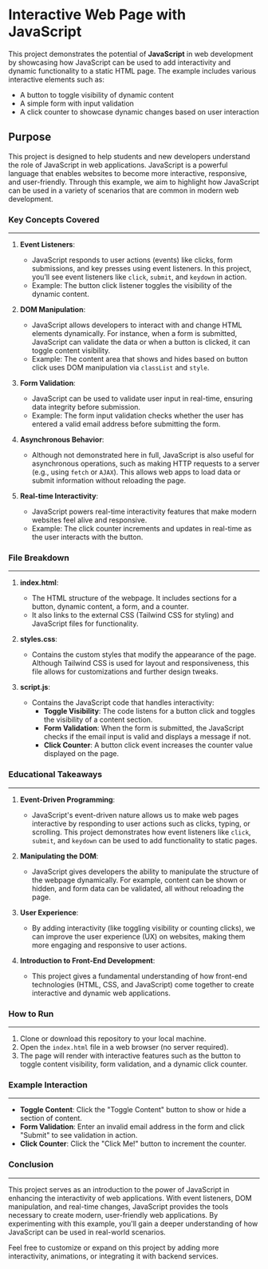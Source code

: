 # Interactive Web Page with JavaScript

This project demonstrates the potential of **JavaScript** in web development by showcasing how JavaScript can be used to add interactivity and dynamic functionality to a static HTML page. The example includes various interactive elements such as:

- A button to toggle visibility of dynamic content
- A simple form with input validation
- A click counter to showcase dynamic changes based on user interaction

## Purpose

This project is designed to help students and new developers understand the role of JavaScript in web applications. JavaScript is a powerful language that enables websites to become more interactive, responsive, and user-friendly. Through this example, we aim to highlight how JavaScript can be used in a variety of scenarios that are common in modern web development.

### Key Concepts Covered
---
1. **Event Listeners**: 
   - JavaScript responds to user actions (events) like clicks, form submissions, and key presses using event listeners. In this project, you’ll see event listeners like `click`, `submit`, and `keydown` in action.
   - Example: The button click listener toggles the visibility of the dynamic content.

2. **DOM Manipulation**:
   - JavaScript allows developers to interact with and change HTML elements dynamically. For instance, when a form is submitted, JavaScript can validate the data or when a button is clicked, it can toggle content visibility.
   - Example: The content area that shows and hides based on button click uses DOM manipulation via `classList` and `style`.

3. **Form Validation**:
   - JavaScript can be used to validate user input in real-time, ensuring data integrity before submission.
   - Example: The form input validation checks whether the user has entered a valid email address before submitting the form.

4. **Asynchronous Behavior**:
   - Although not demonstrated here in full, JavaScript is also useful for asynchronous operations, such as making HTTP requests to a server (e.g., using `fetch` or `AJAX`). This allows web apps to load data or submit information without reloading the page.

5. **Real-time Interactivity**:
   - JavaScript powers real-time interactivity features that make modern websites feel alive and responsive. 
   - Example: The click counter increments and updates in real-time as the user interacts with the button.

### File Breakdown
---
1. **index.html**:
   - The HTML structure of the webpage. It includes sections for a button, dynamic content, a form, and a counter.
   - It also links to the external CSS (Tailwind CSS for styling) and JavaScript files for functionality.

2. **styles.css**:
   - Contains the custom styles that modify the appearance of the page. Although Tailwind CSS is used for layout and responsiveness, this file allows for customizations and further design tweaks.

3. **script.js**:
   - Contains the JavaScript code that handles interactivity:
     - **Toggle Visibility**: The code listens for a button click and toggles the visibility of a content section.
     - **Form Validation**: When the form is submitted, the JavaScript checks if the email input is valid and displays a message if not.
     - **Click Counter**: A button click event increases the counter value displayed on the page.

### Educational Takeaways
---
1. **Event-Driven Programming**:
   - JavaScript's event-driven nature allows us to make web pages interactive by responding to user actions such as clicks, typing, or scrolling. This project demonstrates how event listeners like `click`, `submit`, and `keydown` can be used to add functionality to static pages.

2. **Manipulating the DOM**:
   - JavaScript gives developers the ability to manipulate the structure of the webpage dynamically. For example, content can be shown or hidden, and form data can be validated, all without reloading the page.

3. **User Experience**:
   - By adding interactivity (like toggling visibility or counting clicks), we can improve the user experience (UX) on websites, making them more engaging and responsive to user actions.

4. **Introduction to Front-End Development**:
   - This project gives a fundamental understanding of how front-end technologies (HTML, CSS, and JavaScript) come together to create interactive and dynamic web applications.

### How to Run
---
1. Clone or download this repository to your local machine.
2. Open the `index.html` file in a web browser (no server required).
3. The page will render with interactive features such as the button to toggle content visibility, form validation, and a dynamic click counter.

### Example Interaction
---
- **Toggle Content**: Click the "Toggle Content" button to show or hide a section of content.
- **Form Validation**: Enter an invalid email address in the form and click "Submit" to see validation in action.
- **Click Counter**: Click the "Click Me!" button to increment the counter.

### Conclusion
---
This project serves as an introduction to the power of JavaScript in enhancing the interactivity of web applications. With event listeners, DOM manipulation, and real-time changes, JavaScript provides the tools necessary to create modern, user-friendly web applications. By experimenting with this example, you'll gain a deeper understanding of how JavaScript can be used in real-world scenarios.


Feel free to customize or expand on this project by adding more interactivity, animations, or integrating it with backend services.
